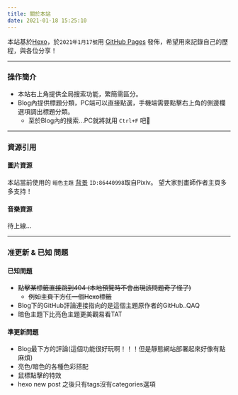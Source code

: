 ```yaml
---
title: 關於本站
date: 2021-01-18 15:25:10
---
```


本站基於[Hexo](https://hexo.io/zh-tw/)，於`2021年1月17號`用 [GitHub Pages](https://pages.github.com/) 發佈，希望用來記錄自己的歷程，與各位分享！
***

### 操作簡介

* 本站右上角提供全局搜索功能，繁簡需區分。
* Blog內提供標題分類，PC端可以直接點選，手機端需要點擊右上角的側邊欄選項調出標題分類。
  * 至於Blog內的搜索...PC就將就用 `Ctrl+F` 吧🤣

***

### 資源引用

#### 圖片資源

本站當前使用的 `暗色主題` [背景](https://www.pixiv.net/artworks/86440998) `ID:86440998`取自Pixiv。
望大家到畫師作者主頁多多支持！

#### 音樂資源

待上線...

***

### 准更新 & 已知 問題

#### 已知問題

* ~~點擊某標籤直接跳到404 (本地預覽時不會出現該問題奇了怪了)~~
  * ~~例如主頁下方任一個Hexo標籤~~
* Blog下的GitHub評論連接指向的是這個主題原作者的GitHub..QAQ
* 暗色主題下比亮色主題更美觀易看TAT

#### 準更新問題

* Blog最下方的評論(這個功能很好玩啊！！！但是靜態網站部署起來好像有點麻煩)
* 亮色/暗色的各種色彩搭配
* 鼠標點擊的特效
* hexo new post 之後只有tags沒有categories選項

